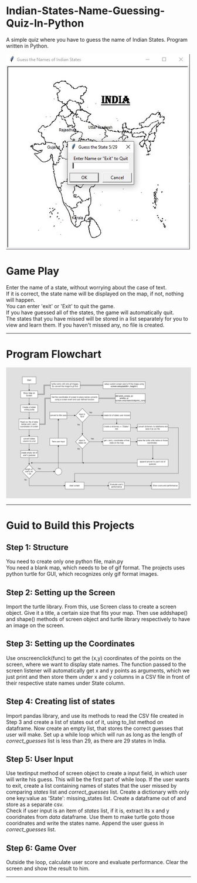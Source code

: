 # Indian-States-Name-Guessing-Quiz-In-Python
A simple quiz where you have to guess the name of Indian States. Program written in Python.

<div>
  <img src="./code_output.JPG" alt='Code Output'>
</div>

# Game Play
Enter the name of a state, without worrying about the case of text. <br>
If it is correct, the state name will be displayed on the map, if not, nothing will happen. <br>
You can enter 'exit' or 'Exit' to quit the game. <br>
If you have guessed all of the states, the game will automatically quit. <br>
The states that you have missed will be stored in a list separately for you to view and learn them. If you haven't missed any, no file is created.

<hr>
<h1> Program Flowchart </h1>
<div>
  <img src="./Indian States Names Quiz Flowchart.png" alt='Program Flowchart'>
</div>
<hr>

# Guid to Build this Projects

<h2> Step 1: Structure </h2>
<p>
  You need to create only one python file, main.py <br>
  You need a blank map, which needs to be of gif format. The projects uses python turtle for GUI, which recognizes only gif format images.
</p>

<h2> Step 2: Setting up the Screen </h2>
<p>
  Import the turtle library. From this, use Screen class to create a screen object. Give it a title, a certain size that fits your map. Then use addshape() and shape() methods of screen object and turtle library respectively to have an image on the screen.
</p>

<h2> Step 3: Setting up the Coordinates </h2>
<p>
  Use onscreenclick(func) to get the (x,y) coordinates of the points on the screen, where we want to display state names. The function passed to the screen listener will automatically get x and y points as arguments, which we just print and then store them under x and y columns in a CSV file in front of their respective state names under State column.
</p>

<h2> Step 4: Creating list of states </h2>
<p>
  Import pandas library, and use its methods to read the CSV file created in Step 3 and create a list of states out of it, using to_list method on dataframe.
  Now create an empty list, that stores the correct guesses that user will make. Set up a while loop which will run as long as the length of <em>correct_guesses</em> list is less than 29, as there are 29 states in India.
</p>

<h2> Step 5: User Input </h2>
<p>
  Use textinput method of screen object to create a input field, in which user will write his guess. This will be the first part of while loop. If the user wants to exit, create a list containing names of states that the user missed by comparing <em>states</em> list and <em>correct_guesses</em> list. Create a dictionary with only one key:value as 'State': missing_states list. Create a dataframe out of and store as a separate csv. <br>
  Check if user input is an item of <em>states</em> list, if it is, extract its x and y cooridnates from <em>data</em> dataframe. Use them to make turtle goto those cooridnates and write the states name. Append the user guess in <em>correct_guesses</em> list.
</p>

<h2> Step 6: Game Over </h2>
<p>
  Outside the loop, calculate user score and evaluate performance. Clear the screen and show the result to him.
</p>

<hr>

